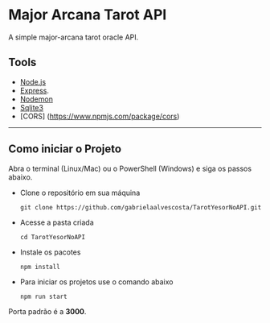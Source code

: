 # Major Arcana Tarot API
A simple major-arcana tarot oracle API.



## Tools
* [Node.js](https://nodejs.org/en/)
* [Express](https://expressjs.com/pt-br/).
* [Nodemon](https://nodemon.io/) 
* [Sqlite3](https://www.npmjs.com/package/sqlite3)
* [CORS] (https://www.npmjs.com/package/cors)

---

## Como iniciar o Projeto
Abra o terminal (Linux/Mac) ou o PowerShell (Windows) e siga os passos abaixo.

* Clone o repositório em sua máquina

    `git clone https://github.com/gabrielaalvescosta/TarotYesorNoAPI.git`

* Acesse a pasta criada 

    `cd TarotYesorNoAPI`

* Instale os pacotes

    `npm install`

* Para iniciar os projetos use o comando abaixo

    `npm run start`

Porta padrão é a __3000__. 

